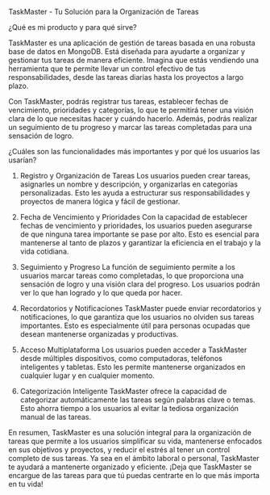 TaskMaster - Tu Solución para la Organización de Tareas

¿Qué es mi producto y para qué sirve?

TaskMaster es una aplicación de gestión de tareas basada en una robusta base de datos en MongoDB. Está diseñada para ayudarte a organizar y gestionar tus tareas de manera eficiente. Imagina que estás vendiendo una herramienta que te permite llevar un control efectivo de tus responsabilidades, desde las tareas diarias hasta los proyectos a largo plazo.

Con TaskMaster, podrás registrar tus tareas, establecer fechas de vencimiento, prioridades y categorías, lo que te permitirá tener una visión clara de lo que necesitas hacer y cuándo hacerlo. Además, podrás realizar un seguimiento de tu progreso y marcar las tareas completadas para una sensación de logro.

¿Cuáles son las funcionalidades más importantes y por qué los usuarios las usarían?

1. Registro y Organización de Tareas
Los usuarios pueden crear tareas, asignarles un nombre y descripción, y organizarlas en categorías personalizadas. Esto les ayuda a estructurar sus responsabilidades y proyectos de manera lógica y fácil de gestionar.

2. Fecha de Vencimiento y Prioridades
Con la capacidad de establecer fechas de vencimiento y prioridades, los usuarios pueden asegurarse de que ninguna tarea importante se pase por alto. Esto es esencial para mantenerse al tanto de plazos y garantizar la eficiencia en el trabajo y la vida cotidiana.

3. Seguimiento y Progreso
La función de seguimiento permite a los usuarios marcar tareas como completadas, lo que proporciona una sensación de logro y una visión clara del progreso. Los usuarios podrán ver lo que han logrado y lo que queda por hacer.

4. Recordatorios y Notificaciones
TaskMaster puede enviar recordatorios y notificaciones, lo que garantiza que los usuarios no olviden sus tareas importantes. Esto es especialmente útil para personas ocupadas que desean mantenerse organizadas y productivas.

5. Acceso Multiplataforma
Los usuarios pueden acceder a TaskMaster desde múltiples dispositivos, como computadoras, teléfonos inteligentes y tabletas. Esto les permite mantenerse organizados en cualquier lugar y en cualquier momento.

6. Categorización Inteligente
TaskMaster ofrece la capacidad de categorizar automáticamente las tareas según palabras clave o temas. Esto ahorra tiempo a los usuarios al evitar la tediosa organización manual de las tareas.

En resumen, TaskMaster es una solución integral para la organización de tareas que permite a los usuarios simplificar su vida, mantenerse enfocados en sus objetivos y proyectos, y reducir el estrés al tener un control completo de sus tareas. Ya sea en el ámbito laboral o personal, TaskMaster te ayudará a mantenerte organizado y eficiente. ¡Deja que TaskMaster se encargue de las tareas para que tú puedas centrarte en lo que más importa en tu vida!